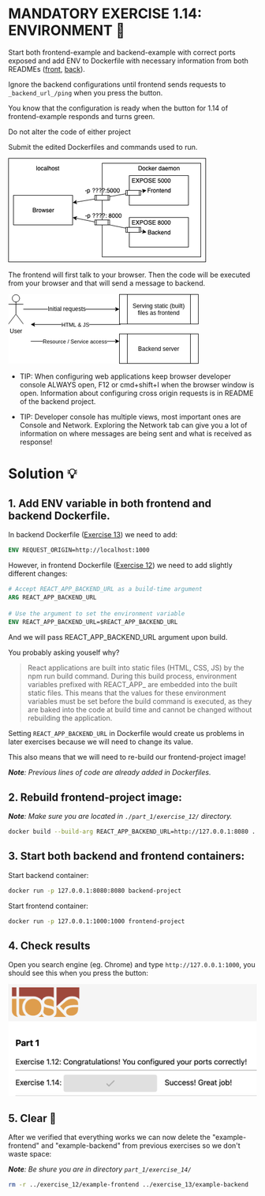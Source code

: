 # MANDATORY EXERCISE 1.14: ENVIRONMENT 🤔
Start both frontend-example and backend-example with correct ports exposed and add ENV to Dockerfile with necessary information from both READMEs ([front](https://github.com/docker-hy/material-applications/tree/main/example-frontend), [back](https://github.com/docker-hy/material-applications/tree/main/example-backend)).

Ignore the backend configurations until frontend sends requests to `_backend_url_/ping` when you press the button.

You know that the configuration is ready when the button for 1.14 of frontend-example responds and turns green.

Do not alter the code of either project

Submit the edited Dockerfiles and commands used to run.

![input_1](https://github.com/milistu/DevOpsWithDocker/blob/main/assets/exercise_1_14_input_1.png "Backend and Frontend")

The frontend will first talk to your browser. Then the code will be executed from your browser and that will send a message to backend.

![input_2](https://github.com/milistu/DevOpsWithDocker/blob/main/assets/exercise_1_14_input_2.png "More information about connection between frontend and backend")

- TIP: When configuring web applications keep browser developer console ALWAYS open, F12 or cmd+shift+I when the browser window is open. Information about configuring cross origin requests is in README of the backend project.

- TIP: Developer console has multiple views, most important ones are Console and Network. Exploring the Network tab can give you a lot of information on where messages are being sent and what is received as response!

# Solution 💡

## 1. Add ENV variable in both frontend and backend Dockerfile.

In backend Dockerfile ([Exercise 13](https://github.com/milistu/DevOpsWithDocker/tree/main/part_1/exercise_13)) we need to add:

```Dockerfile
ENV REQUEST_ORIGIN=http://localhost:1000
```

However, in frontend Dockerfile ([Exercise 12](https://github.com/milistu/DevOpsWithDocker/tree/main/part_1/exercise_12)) we need to add slightly different changes:

```Dockerfile
# Accept REACT_APP_BACKEND_URL as a build-time argument
ARG REACT_APP_BACKEND_URL

# Use the argument to set the environment variable
ENV REACT_APP_BACKEND_URL=$REACT_APP_BACKEND_URL
```
And we will pass REACT_APP_BACKEND_URL argument upon build. 

You probably asking youself why? 

> React applications are built into static files (HTML, CSS, JS) by the npm run build command. During this build process, environment variables prefixed with REACT_APP_ are embedded into the built static files. This means that the values for these environment variables must be set before the build command is executed, as they are baked into the code at build time and cannot be changed without rebuilding the application.

Setting `REACT_APP_BACKEND_URL` in Dockerfile would create us problems in later exercises because we will need to change its value.

This also means that we will need to re-build our frontend-project image!

_**Note**: Previous lines of code are already added in Dockerfiles._

## 2. Rebuild frontend-project image:
_**Note**: Make sure you are located in `./part_1/exercise_12/` directory._

```bash
docker build --build-arg REACT_APP_BACKEND_URL=http://127.0.0.1:8080 . -t frontend-project
```

## 3. Start both backend and frontend containers:

Start backend container:
```bash
docker run -p 127.0.0.1:8080:8080 backend-project
```

Start frontend container:
```bash
docker run -p 127.0.0.1:1000:1000 frontend-project
```

## 4. Check results
Open you search engine (eg. Chrome) and type `http://127.0.0.1:1000`, you should see this when you press the button:

![success](https://github.com/milistu/DevOpsWithDocker/blob/main/assets/exercise_1_14_output.png "Exercise 14 Output")

## 5. Clear 🧹
After we verified that everything works we can now delete the "example-frontend" and "example-backend" from previous exercises so we don't waste space:

_**Note**: Be shure you are in directory `part_1/exercise_14/`_

```bash
rm -r ../exercise_12/example-frontend ../exercise_13/example-backend
```